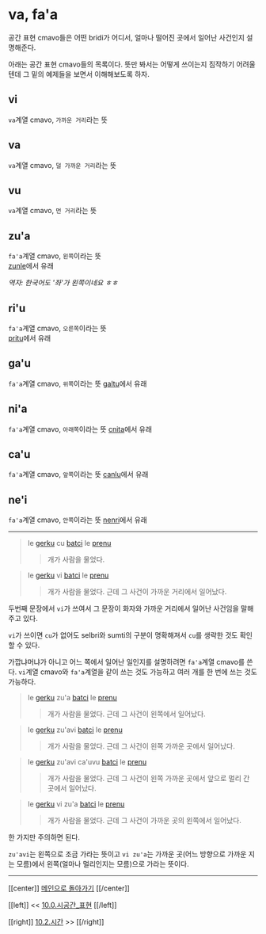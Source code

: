 # va, fa'a

공간 표현 cmavo들은 어떤 bridi가 어디서, 얼마나 떨어진 곳에서 일어난 사건인지 설명해준다.

아래는 공간 표현 cmavo들의 목록이다. 뜻만 봐서는 어떻게 쓰이는지 짐작하기 어려울텐데 그 밑의 예제들을 보면서 이해해보도록 하자.

## vi

`va`계열 cmavo, `가까운 거리`라는 뜻

## va

`va`계열 cmavo, `덜 가까운 거리`라는 뜻

## vu

`va`계열 cmavo, `먼 거리`라는 뜻

## zu'a

`fa'a`계열 cmavo, `왼쪽`이라는 뜻\
[zunle]에서 유래

*역자: 한국어도 '좌'가 왼쪽이네요 ㅎㅎ*

## ri'u

`fa'a`계열 cmavo, `오른쪽`이라는 뜻\
[pritu]에서 유래

## ga'u

`fa'a`계열 cmavo, `위쪽`이라는 뜻
[galtu]에서 유래

## ni'a

`fa'a`계열 cmavo, `아래쪽`이라는 뜻
[cnita]에서 유래

## ca'u

`fa'a`계열 cmavo, `앞쪽`이라는 뜻
[canlu]에서 유래

## ne'i

`fa'a`계열 cmavo, `안쪽`이라는 뜻
[nenri]에서 유래

---

> le [gerku] cu [batci] le [prenu]
>> 개가 사람을 물었다.

> le [gerku] vi [batci] le [prenu]
>> 개가 사람을 물었다. 근데 그 사건이 가까운 거리에서 일어났다.

두번째 문장에서 `vi`가 쓰여서 그 문장이 화자와 가까운 거리에서 일어난 사건임을 말해주고 있다.

`vi`가 쓰이면 `cu`가 없어도 selbri와 sumti의 구분이 명확해져서 `cu`를 생략한 것도 확인할 수 있다.

가깝냐머냐가 아니고 어느 쪽에서 일어난 일인지를 설명하려면 `fa'a`계열 cmavo를 쓴다. `vi`계열 cmavo와 `fa'a`계열을 같이 쓰는 것도 가능하고 여러 개를 한 번에 쓰는 것도 가능하다.

> le [gerku] zu'a [batci] le [prenu]
>> 개가 사람을 물었다. 근데 그 사건이 왼쪽에서 일어났다.

> le [gerku] zu'avi [batci] le [prenu]
>> 개가 사람을 물었다. 근데 그 사건이 왼쪽 가까운 곳에서 일어났다.

> le [gerku] zu'avi ca'uvu [batci] le [prenu]
>> 개가 사람을 물었다. 근데 그 사건이 왼쪽 가까운 곳에서 앞으로 멀리 간 곳에서 일어났다.

> le [gerku] vi zu'a [batci] le [prenu]
>> 개가 사람을 물었다. 근데 그 사건이 가까운 곳의 왼쪽에서 일어났다.

한 가지만 주의하면 된다.

`zu'avi`는 왼쪽으로 조금 가라는 뜻이고 `vi zu'a`는 가까운 곳(어느 방향으로 가까운 지는 모름)에서 왼쪽(얼마나 멀리인지는 모름)으로 가라는 뜻이다.

---

[[center]]
[메인으로 돌아가기](index.html)
[[/center]]

[[left]]
<< [10.0.시공간_표현](10_00_시공간_표현.html)
[[/left]]

[[right]]
[10.2.시간](10_02_시간.html) >>
[[/right]]

[gerku]: gismu.html#gerku
[prenu]: gismu.html#prenu
[batci]: gismu.html#batci
[nenri]: gismu.html#nenri
[canlu]: gismu.html#canlu
[cnita]: gismu.html#cnita
[galtu]: gismu.html#galtu
[pritu]: gismu.html#pritu
[zunle]: gismu.html#zunle